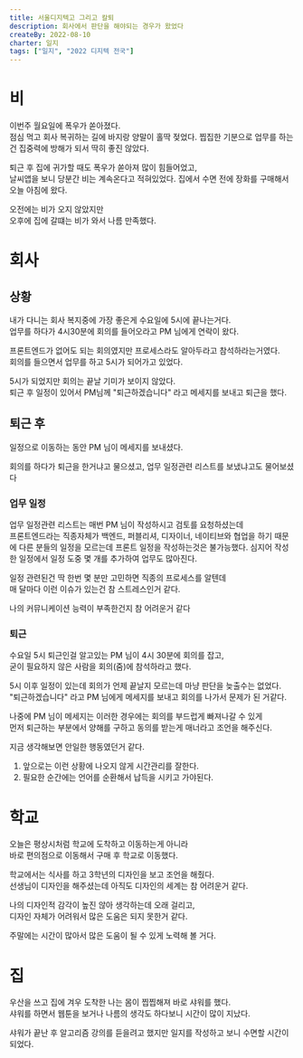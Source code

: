 ```yaml
---
title: 서울디지텍고 그리고 칼퇴
description: 회사에서 판단을 해야되는 경우가 왔었다
createBy: 2022-08-10
charter: 일지
tags: ["일지", "2022 디지텍 전국"]
---
```


# 비

이번주 월요일에 폭우가 쏟아졌다.  
점심 먹고 회사 복귀하는 길에 바지랑 양말이 홀딱 젖었다.
찝집한 기분으로 업무를 하는건 집중력에 방해가 되서 딱히 좋진 않았다.

퇴근 후 집에 귀가할 때도 폭우가 쏟아져 많이 힘들어었고,  
날씨앱을 보니 당분간 비는 계속온다고 적혀있었다.
집에서 수면 전에 장화를 구매해서 오늘 아침에 왔다.

오전에는 비가 오지 않았지만  
오후에 집에 갈떄는 비가 와서 나름 만족했다.

# 회사

## 상황

내가 다니는 회사 복지중에 가장 좋은게 수요일에 5시에 끝나는거다.  
업무를 하다가 4시30분에 회의를 들어오라고 PM 님에게 연락이 왔다.

프론트엔드가 없어도 되는 회의였지만 프로세스라도 알아두라고 참석하라는거였다.  
회의를 들으면서 업무를 하고 5시가 되어가고 있었다.

5시가 되었지만 회의는 끝날 기미가 보이지 않았다.  
퇴근 후 일정이 있어서 PM님께 "퇴근하겠습니다" 라고 메세지를 보내고 퇴근을 했다.

## 퇴근 후

일정으로 이동하는 동안 PM 님이 메세지를 보내셨다.

회의를 하다가 퇴근을 한거냐고 물으셨고,
업무 일정관련 리스트를 보냈냐고도 물어보셨다

### 업무 일정

업무 일정관련 리스트는 매번 PM 님이 작성하시고 검토를 요청하셨는데  
프론트엔드라는 직종자체가 백엔드, 퍼블리셔, 디자이너, 네이티브와 협업을 하기 때문에
다른 분들의 일정을 모르는데 프론트 일정을 작성하는것은 불가능했다.
심지어 작성한 일정에서 일정 도중 몇 개를 추가하여 업무도 많아진다.

일정 관련된건 딱 한번 몇 분만 고민하면 직종의 프로세스를 알텐데  
매 달마다 이런 이슈가 있는건 참 스트레스인거 같다.

나의 커뮤니케이션 능력이 부족한건지 참 어려운거 같다

### 퇴근

수요일 5시 퇴근인걸 알고있는 PM 님이 4시 30분에 회의를 잡고,  
굳이 필요하지 않은 사람을 회의(줌)에 참석하라고 했다.

5시 이후 일정이 있는데 회의가 언제 끝날지 모르는데 마냥 판단을 늦출수는 없었다.  
"퇴근하겠습니다" 라고 PM 님에게 메세지를 보내고 회의를 나가서 문제가 된 거같다.

나중에 PM 님이 메세지는 이러한 경우에는 회의를 부드럽게 빠져나갈 수 있게  
먼저 퇴근하는 부분에서 양해를 구하고 동의를 받는게 매너라고 조언을 해주신다.

지금 생각해보면 안일한 행동였던거 같다.

1. 앞으로는 이런 상황에 나오지 않게 시간관리를 잘한다.
2. 필요한 순간에는 언어를 순환해서 납득을 시키고 가야된다.

# 학교

오늘은 평상시처럼 학교에 도착하고 이동하는게 아니라  
바로 편의점으로 이동해서 구매 후 학교로 이동했다.

학교에서는 식사를 하고 3학년의 디자인을 보고 조언을 해줬다.  
선생님이 디자인을 해주셨는데 아직도 디자인의 세계는 참 어려운거 같다.

나의 디자인적 감각이 높진 않아 생각하는데 오래 걸리고,  
디자인 자체가 어려워서 많은 도움은 되지 못한거 같다.

주말에는 시간이 많아서 많은 도움이 될 수 있게 노력해 볼 거다.

# 집

우산을 쓰고 집에 겨우 도착한 나는 몸이 찝찝해져 바로 샤워를 했다.  
샤워를 하면서 웹툰을 보거나 나름의 생각도 하다보니 시간이 많이 지났다.

샤워가 끝난 후 알고리즘 강의를 듣을려고 했지만 일지를 작성하고 보니 수면할 시간이 되었다.

